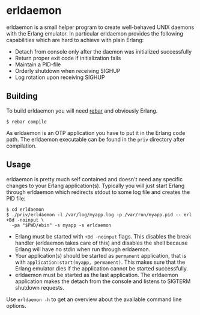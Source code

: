 erldaemon
=========

erldaemon is a small helper program to create well-behaved UNIX daemons with
the Erlang emulator. In particular erldaemon provides the following
capabilities which are hard to achieve with plain Erlang:

* Detach from console only after the daemon was initialized successfully
* Return proper exit code if initialization fails
* Maintain a PID-file
* Orderly shutdown when receiving SIGHUP
* Log rotation upon receiving SIGHUP

Building
--------

To build erldaemon you will need [rebar](https://github.com/rebar/rebar) and
obviously Erlang.

    $ rebar compile

As erldaemon is an OTP application you have to put it in the Erlang code path.
The erldaemon executable can be found in the ``priv`` directory after
compilation.

Usage
-----

erldaemon is pretty much self contained and doesn't need any specific changes
to your Erlang application(s). Typically you will just start Erlang through
erldaemon which redirects stdout to some log file and creates the PID file:

    $ cd erldaemon
    $ ./priv/erldaemon -l /var/log/myapp.log -p /var/run/myapp.pid -- erl +Bd -noinput \
      -pa "$PWD/ebin" -s myapp -s erldaemon

* Erlang must be started with ``+Bd -noinput`` flags. This disables the break
  handler (erldaemon takes care of this) and disables the shell because Erlang
  will have no stdin when run through erldaemon.
* Your application(s) should be started as ``permanent`` application, that is
  with ``application:start(myapp, permanent)``. This makes sure that the Erlang
  emulator dies if the application cannot be started successfully.
* erldaemon must be started as the last application. The erldaemon application
  makes the detach from the console and listens to SIGTERM shutdown requests.

Use ``erldaemon -h`` to get an overview about the available command line
options.
